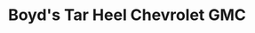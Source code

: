 ---
title: "Boyd's Tar Heel Chevrolet GMC"
url: /roxboro/boyds-tar-heel-chevrolet-gmc/
shop: car
---
